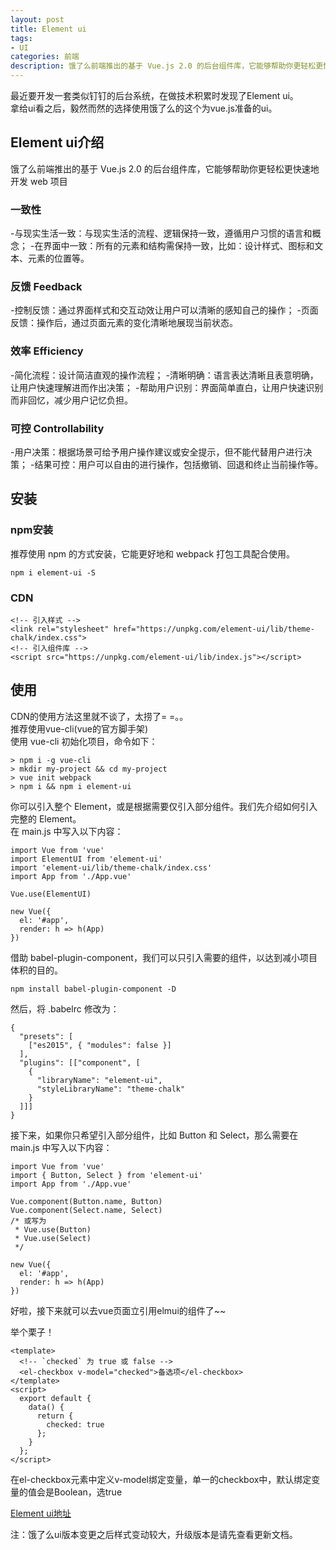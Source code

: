 ```yaml
---
layout: post
title: Element ui
tags:
- UI
categories: 前端
description: 饿了么前端推出的基于 Vue.js 2.0 的后台组件库，它能够帮助你更轻松更快速地开发 web 项目
---
```




<!-- more -->

最近要开发一套类似钉钉的后台系统，在做技术积累时发现了Element ui。<br/>
拿给ui看之后，毅然而然的选择使用饿了么的这个为vue.js准备的ui。

## Element ui介绍

饿了么前端推出的基于 Vue.js 2.0 的后台组件库，它能够帮助你更轻松更快速地开发 web 项目<br/>

### 一致性
-与现实生活一致：与现实生活的流程、逻辑保持一致，遵循用户习惯的语言和概念；
-在界面中一致：所有的元素和结构需保持一致，比如：设计样式、图标和文本、元素的位置等。

### 反馈 Feedback
-控制反馈：通过界面样式和交互动效让用户可以清晰的感知自己的操作；
-页面反馈：操作后，通过页面元素的变化清晰地展现当前状态。

### 效率 Efficiency
-简化流程：设计简洁直观的操作流程；
-清晰明确：语言表达清晰且表意明确，让用户快速理解进而作出决策；
-帮助用户识别：界面简单直白，让用户快速识别而非回忆，减少用户记忆负担。

### 可控 Controllability
-用户决策：根据场景可给予用户操作建议或安全提示，但不能代替用户进行决策；
-结果可控：用户可以自由的进行操作，包括撤销、回退和终止当前操作等。

## 安装
### npm安装
推荐使用 npm 的方式安装，它能更好地和 webpack 打包工具配合使用。
```
npm i element-ui -S
```

### CDN
```
<!-- 引入样式 -->
<link rel="stylesheet" href="https://unpkg.com/element-ui/lib/theme-chalk/index.css">
<!-- 引入组件库 -->
<script src="https://unpkg.com/element-ui/lib/index.js"></script>
```

## 使用
CDN的使用方法这里就不谈了，太捞了= =。。<br/>
推荐使用vue-cli(vue的官方脚手架)<br/>
使用 vue-cli 初始化项目，命令如下：
```
> npm i -g vue-cli
> mkdir my-project && cd my-project
> vue init webpack
> npm i && npm i element-ui
```

你可以引入整个 Element，或是根据需要仅引入部分组件。我们先介绍如何引入完整的 Element。<br/>
在 main.js 中写入以下内容：
```
import Vue from 'vue'
import ElementUI from 'element-ui'
import 'element-ui/lib/theme-chalk/index.css'
import App from './App.vue'

Vue.use(ElementUI)

new Vue({
  el: '#app',
  render: h => h(App)
})
```

借助 babel-plugin-component，我们可以只引入需要的组件，以达到减小项目体积的目的。<br/>
```
npm install babel-plugin-component -D
```

然后，将 .babelrc 修改为：
```
{
  "presets": [
    ["es2015", { "modules": false }]
  ],
  "plugins": [["component", [
    {
      "libraryName": "element-ui",
      "styleLibraryName": "theme-chalk"
    }
  ]]]
}
```

接下来，如果你只希望引入部分组件，比如 Button 和 Select，那么需要在 main.js 中写入以下内容：
```
import Vue from 'vue'
import { Button, Select } from 'element-ui'
import App from './App.vue'

Vue.component(Button.name, Button)
Vue.component(Select.name, Select)
/* 或写为
 * Vue.use(Button)
 * Vue.use(Select)
 */

new Vue({
  el: '#app',
  render: h => h(App)
})
```

好啦，接下来就可以去vue页面立引用elmui的组件了~~<br/>

举个栗子！
```
<template>
  <!-- `checked` 为 true 或 false -->
  <el-checkbox v-model="checked">备选项</el-checkbox>
</template>
<script>
  export default {
    data() {
      return {
        checked: true
      };
    }
  };
</script>
```
在el-checkbox元素中定义v-model绑定变量，单一的checkbox中，默认绑定变量的值会是Boolean，选true<br/>

[Element ui地址](http://element-cn.eleme.io/#/zh-CN/component/installation)

注：饿了么ui版本变更之后样式变动较大，升级版本是请先查看更新文档。














